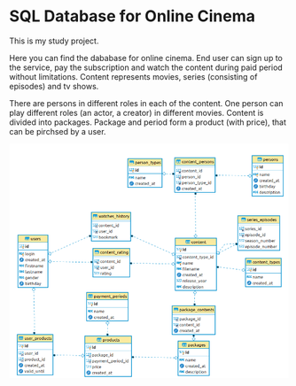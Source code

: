 <h1>SQL Database for Online Cinema</h1>

This is my study project.

Here you can find the dababase for online cinema.
End user can sign up to the service, pay the subscription and watch the content during paid period without limitations.
Content represents movies, series (consisting of episodes) and tv shows.

There are persons in different roles in each of the content.
One person can play different roles (an actor, a creator) in different movies.
Content is divided into packages. Package and period form a product (with price), that can be pirchsed by a user.

![alt text](https://github.com/tkvitko/course_project_GeekBrains_online_cinema_db/blob/master/cinema.png)
